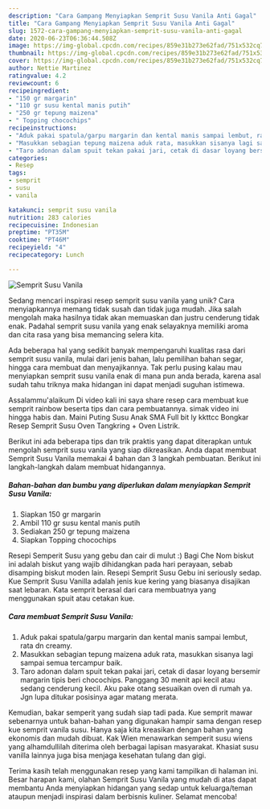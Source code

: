 ```yaml
---
description: "Cara Gampang Menyiapkan Semprit Susu Vanila Anti Gagal"
title: "Cara Gampang Menyiapkan Semprit Susu Vanila Anti Gagal"
slug: 1572-cara-gampang-menyiapkan-semprit-susu-vanila-anti-gagal
date: 2020-06-23T06:36:44.508Z
image: https://img-global.cpcdn.com/recipes/859e31b273e62fad/751x532cq70/semprit-susu-vanila-foto-resep-utama.jpg
thumbnail: https://img-global.cpcdn.com/recipes/859e31b273e62fad/751x532cq70/semprit-susu-vanila-foto-resep-utama.jpg
cover: https://img-global.cpcdn.com/recipes/859e31b273e62fad/751x532cq70/semprit-susu-vanila-foto-resep-utama.jpg
author: Nettie Martinez
ratingvalue: 4.2
reviewcount: 6
recipeingredient:
- "150 gr margarin"
- "110 gr susu kental manis putih"
- "250 gr tepung maizena"
- " Topping chocochips"
recipeinstructions:
- "Aduk pakai spatula/garpu margarin dan kental manis sampai lembut, rata dn creamy."
- "Masukkan sebagian tepung maizena aduk rata, masukkan sisanya lagi sampai semua tercampur baik."
- "Taro adonan dalam spuit tekan pakai jari, cetak di dasar loyang bersemir margarin tipis beri chocochips. Panggang 30 menit api kecil atau sedang cenderung kecil. Aku pake otang sesuaikan oven di rumah ya. Jgn lupa ditukar posisinya agar matang merata."
categories:
- Resep
tags:
- semprit
- susu
- vanila

katakunci: semprit susu vanila 
nutrition: 283 calories
recipecuisine: Indonesian
preptime: "PT35M"
cooktime: "PT46M"
recipeyield: "4"
recipecategory: Lunch

---
```



![Semprit Susu Vanila](https://img-global.cpcdn.com/recipes/859e31b273e62fad/751x532cq70/semprit-susu-vanila-foto-resep-utama.jpg)

Sedang mencari inspirasi resep semprit susu vanila yang unik? Cara menyiapkannya memang tidak susah dan tidak juga mudah. Jika salah mengolah maka hasilnya tidak akan memuaskan dan justru cenderung tidak enak. Padahal semprit susu vanila yang enak selayaknya memiliki aroma dan cita rasa yang bisa memancing selera kita.

Ada beberapa hal yang sedikit banyak mempengaruhi kualitas rasa dari semprit susu vanila, mulai dari jenis bahan, lalu pemilihan bahan segar, hingga cara membuat dan menyajikannya. Tak perlu pusing kalau mau menyiapkan semprit susu vanila enak di mana pun anda berada, karena asal sudah tahu triknya maka hidangan ini dapat menjadi suguhan istimewa.

Assalammu&#39;alaikum Di video kali ini saya share resep cara membuat kue semprit rainbow beserta tips dan cara pembuatannya. simak video ini hingga habis dan. Maini Puting Susu Anak SMA Full bit ly kkttcc Bongkar Resep Semprit Susu Oven Tangkring + Oven Listrik.


Berikut ini ada beberapa tips dan trik praktis yang dapat diterapkan untuk mengolah semprit susu vanila yang siap dikreasikan. Anda dapat membuat Semprit Susu Vanila memakai 4 bahan dan 3 langkah pembuatan. Berikut ini langkah-langkah dalam membuat hidangannya.

<!--inarticleads1-->

##### Bahan-bahan dan bumbu yang diperlukan dalam menyiapkan Semprit Susu Vanila:

1. Siapkan 150 gr margarin
1. Ambil 110 gr susu kental manis putih
1. Sediakan 250 gr tepung maizena
1. Siapkan  Topping chocochips


Resepi Semperit Susu yang gebu dan cair di mulut :) Bagi Che Nom biskut ini adalah biskut yang wajib dihidangkan pada hari perayaan, sebab disamping biskut moden lain. Resepi Semprit Susu Gebu ini seriously sedap. Kue Semprit Susu Vanilla adalah jenis kue kering yang biasanya disajikan saat lebaran. Kata semprit berasal dari cara membuatnya yang menggunakan spuit atau cetakan kue. 

<!--inarticleads2-->

##### Cara membuat Semprit Susu Vanila:

1. Aduk pakai spatula/garpu margarin dan kental manis sampai lembut, rata dn creamy.
1. Masukkan sebagian tepung maizena aduk rata, masukkan sisanya lagi sampai semua tercampur baik.
1. Taro adonan dalam spuit tekan pakai jari, cetak di dasar loyang bersemir margarin tipis beri chocochips. Panggang 30 menit api kecil atau sedang cenderung kecil. Aku pake otang sesuaikan oven di rumah ya. Jgn lupa ditukar posisinya agar matang merata.


Kemudian, bakar semperit yang sudah siap tadi pada. Kue semprit mawar sebenarnya untuk bahan-bahan yang digunakan hampir sama dengan resep kue semprit vanila susu. Hanya saja kita kreasikan dengan bahan yang ekonomis dan mudah dibuat. Kak Wien menawarkan semperit susu wiens yang alhamdullilah diterima oleh berbagai lapisan masyarakat. Khasiat susu vanilla lainnya juga bisa menjaga kesehatan tulang dan gigi. 

Terima kasih telah menggunakan resep yang kami tampilkan di halaman ini. Besar harapan kami, olahan Semprit Susu Vanila yang mudah di atas dapat membantu Anda menyiapkan hidangan yang sedap untuk keluarga/teman ataupun menjadi inspirasi dalam berbisnis kuliner. Selamat mencoba!
